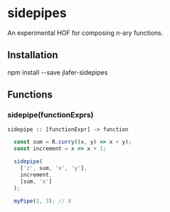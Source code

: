 # sidepipes

An experimental HOF for composing n-ary functions.

## Installation

npm install --save jlafer-sidepipes

## Functions

### sidepipe(functionExprs)
```
sidepipe :: [functionExpr] -> function
```
```javascript
  const sum = R.curry((x, y) => x + y);
  const increment = x => x + 1;

  sidepipe(
    ['z', sum, 'x', 'y'],
    increment,
    [sum, 'x']
  );

  myPipe(2, 3); // 8
```
